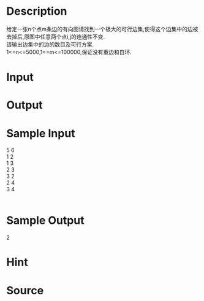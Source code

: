 
# Description

<div class="content"><div>给定一张n个点m条边的有向图请找到一个极大的可行边集,使得这个边集中的边被去掉后,原图中任意两个点i,j的连通性不变.</div>
<div>请输出边集中的边的数目及可行方案.</div>
<div>1&lt;=n&lt;=5000,1&lt;=m&lt;=100000,保证没有重边和自环.</div>
<div></div></div>

# Input

<div class="content"></div>

# Output

<div class="content"></div>

# Sample Input

<div class="content"><span class="sampledata">5 6<br/>
1 2<br/>
1 3<br/>
2 3<br/>
3 2<br/>
2 4<br/>
3 4<br/>
<br/>
</span></div>

# Sample Output

<div class="content"><span class="sampledata">2<br/>
</span></div>

# Hint

<div class="content"><p></p></div>

# Source

<div class="content"><p><a href="problemset.php?search="></a></p></div>

